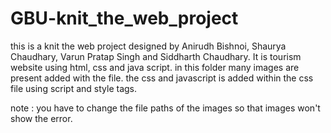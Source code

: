 # GBU-knit_the_web_project
this is a knit the web project designed by Anirudh Bishnoi, Shaurya Chaudhary, Varun Pratap Singh and Siddharth Chaudhary. It is tourism website using html, css
and java script. in this folder many images are present added with the file. the css and javascript is added within the css file using script and style tags.

note : you have to change the file paths of the images so that images won't show the error. 

